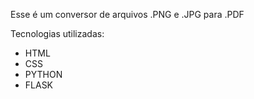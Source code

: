 Esse é um conversor de arquivos .PNG e .JPG para .PDF

Tecnologias utilizadas:
- HTML
- CSS
- PYTHON
- FLASK